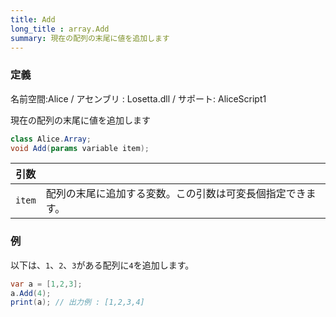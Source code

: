 ```yaml
---
title: Add
long_title : array.Add
summary: 現在の配列の末尾に値を追加します
---
```

### 定義
名前空間:Alice / アセンブリ : Losetta.dll / サポート: AliceScript1

現在の配列の末尾に値を追加します

```cs title="AliceScript"
class Alice.Array;
void Add(params variable item);
```

|引数| |
|-|-|
|`item`|配列の末尾に追加する変数。この引数は可変長個指定できます。|


### 例
以下は、`1`、`2`、`3`がある配列に`4`を追加します。

```cs title="AliceScript"
var a = [1,2,3];
a.Add(4);
print(a); // 出力例 : [1,2,3,4]
```
